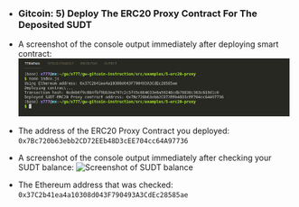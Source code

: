 * ### Gitcoin: 5) Deploy The ERC20 Proxy Contract For The Deposited SUDT

* A screenshot of the console output immediately after deploying smart contract:
![Screenshot of deploying smart contract](https://github.com/x777/Nervos-Gitconin-Hackaton/blob/main/Deploy%20The%20ERC20%20Proxy%20Contract%20For%20The%20Deposited%20SUDT/deploy_SUDT-ERC20_output.png)

* The address of the ERC20 Proxy Contract you deployed:
```0x7Bc720b63ebb2CD72EEb48D3cEE704cc64A97736```

* A screenshot of the console output immediately after checking your SUDT balance:
![Screenshot of SUDT balance](https://github.com/x777/Nervos-Gitconin-Hackaton/blob/main/Deploy%20The%20ERC20%20Proxy%20Contract%20For%20The%20Deposited%20SUDT/balance_output.png)

* The Ethereum address that was checked:
```0x37C2b41ea4a10308d043F790493A3CdEc28585ae```